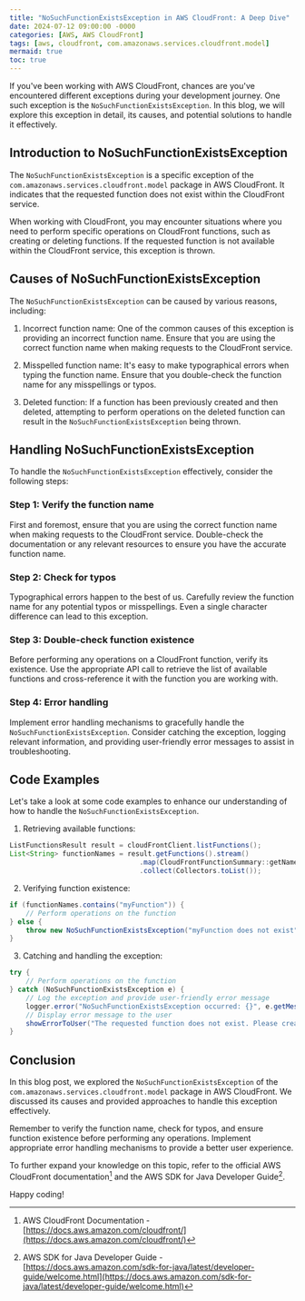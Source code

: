 ```yaml
---
title: "NoSuchFunctionExistsException in AWS CloudFront: A Deep Dive"
date: 2024-07-12 09:00:00 -0000
categories: [AWS, AWS CloudFront]
tags: [aws, cloudfront, com.amazonaws.services.cloudfront.model]
mermaid: true
toc: true
---
```



If you've been working with AWS CloudFront, chances are you've encountered different exceptions during your development journey. One such exception is the `NoSuchFunctionExistsException`. In this blog, we will explore this exception in detail, its causes, and potential solutions to handle it effectively.

## Introduction to NoSuchFunctionExistsException

The `NoSuchFunctionExistsException` is a specific exception of the `com.amazonaws.services.cloudfront.model` package in AWS CloudFront. It indicates that the requested function does not exist within the CloudFront service.

When working with CloudFront, you may encounter situations where you need to perform specific operations on CloudFront functions, such as creating or deleting functions. If the requested function is not available within the CloudFront service, this exception is thrown.

## Causes of NoSuchFunctionExistsException

The `NoSuchFunctionExistsException` can be caused by various reasons, including:

1. Incorrect function name: One of the common causes of this exception is providing an incorrect function name. Ensure that you are using the correct function name when making requests to the CloudFront service.

2. Misspelled function name: It's easy to make typographical errors when typing the function name. Ensure that you double-check the function name for any misspellings or typos.

3. Deleted function: If a function has been previously created and then deleted, attempting to perform operations on the deleted function can result in the `NoSuchFunctionExistsException` being thrown.

## Handling NoSuchFunctionExistsException

To handle the `NoSuchFunctionExistsException` effectively, consider the following steps:

### Step 1: Verify the function name

First and foremost, ensure that you are using the correct function name when making requests to the CloudFront service. Double-check the documentation or any relevant resources to ensure you have the accurate function name.

### Step 2: Check for typos

Typographical errors happen to the best of us. Carefully review the function name for any potential typos or misspellings. Even a single character difference can lead to this exception.

### Step 3: Double-check function existence

Before performing any operations on a CloudFront function, verify its existence. Use the appropriate API call to retrieve the list of available functions and cross-reference it with the function you are working with.

### Step 4: Error handling

Implement error handling mechanisms to gracefully handle the `NoSuchFunctionExistsException`. Consider catching the exception, logging relevant information, and providing user-friendly error messages to assist in troubleshooting.

## Code Examples

Let's take a look at some code examples to enhance our understanding of how to handle the `NoSuchFunctionExistsException`.

1. Retrieving available functions:

```java
ListFunctionsResult result = cloudFrontClient.listFunctions();
List<String> functionNames = result.getFunctions().stream()
                                .map(CloudFrontFunctionSummary::getName)
                                .collect(Collectors.toList());
```

2. Verifying function existence:

```java
if (functionNames.contains("myFunction")) {
    // Perform operations on the function
} else {
    throw new NoSuchFunctionExistsException("myFunction does not exist");
}
```

3. Catching and handling the exception:

```java
try {
    // Perform operations on the function
} catch (NoSuchFunctionExistsException e) {
    // Log the exception and provide user-friendly error message
    logger.error("NoSuchFunctionExistsException occurred: {}", e.getMessage());
    // Display error message to the user
    showErrorToUser("The requested function does not exist. Please create the function first.");
}
```

## Conclusion

In this blog post, we explored the `NoSuchFunctionExistsException` of the `com.amazonaws.services.cloudfront.model` package in AWS CloudFront. We discussed its causes and provided approaches to handle this exception effectively.

Remember to verify the function name, check for typos, and ensure function existence before performing any operations. Implement appropriate error handling mechanisms to provide a better user experience.

To further expand your knowledge on this topic, refer to the official AWS CloudFront documentation[^1] and the AWS SDK for Java Developer Guide[^2].

Happy coding!

[//]: # (Reference Links)
[^1]: AWS CloudFront Documentation - [https://docs.aws.amazon.com/cloudfront/](https://docs.aws.amazon.com/cloudfront/)
[^2]: AWS SDK for Java Developer Guide - [https://docs.aws.amazon.com/sdk-for-java/latest/developer-guide/welcome.html](https://docs.aws.amazon.com/sdk-for-java/latest/developer-guide/welcome.html)
